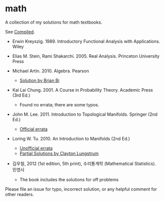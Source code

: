 # math

A collection of my solutions for math textbooks.

See [Compiled](https://elbaro.github.io/math).

- Erwin Kreyszig. 1989. Introductory Functional Analysis with Applications. Wiley
- Elias M. Stein, Rami Shakarchi. 2005. Real Analysis. Princeton University Press
- Michael Artin. 2010. Algebra. Pearson
  - [Solution by Brian Bi](http://brianbi.ca/artin)
- Kai Lai Chung. 2001. A Course in Probability Theory. Academic Press (3rd Ed.)
  - Found no errata; there are some typos.
- John M. Lee. 2011. Introduction to Topological Manifolds. Springer (2nd Ed.)
  - [Official errata](https://sites.math.washington.edu/~lee/Books/ITM/errata.pdf)
- Loring W. Tu. 2010. An Introduction to Manifolds (2nd Ed.)
  - [Unofficial errata](http://sites.psu.edu/ehssan/wp-content/uploads/sites/7257/2013/10/Errata-for-An-Introduction-to-Manifolds-Second-Edition.pdf)
  - [Partial Solutions by Clayton Lungstrum](http://web.math.rochester.edu/people/grads/clungstr/manifolds/manifolds.html)


- 김우철, 2012 (1st edition, 5th print), 수리통계학 (Mathematical Statistics). 민영사
  - The book includes the solutions for off problems


Please file an issue for typo, incorrect solution, or any helpful comment for other readers.
